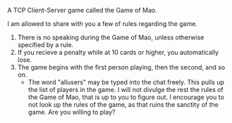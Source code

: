 A TCP Client-Server game called the Game of Mao.

I am allowed to share with you a few of rules regarding the game. 
1. There is no speaking during the Game of Mao, unless otherwise specified by a rule.
1. If you recieve a penalty while at 10 cards or higher, you automatically lose.
1.  The game begins with the first person playing, then the second, and so on. 
    - The word "allusers" may be typed into the chat freely. This pulls up the list of players in the game.
I will not divulge the rest the rules of the Game of Mao, that is up to you to figure out.
I encourage you to not look up the rules of the game, as that ruins the sanctity of the game.
Are you willing to play?



